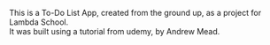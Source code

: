 This is a To-Do List App, created from the ground up, as a project for Lambda School.  
It was built using a tutorial from udemy, by Andrew Mead.
